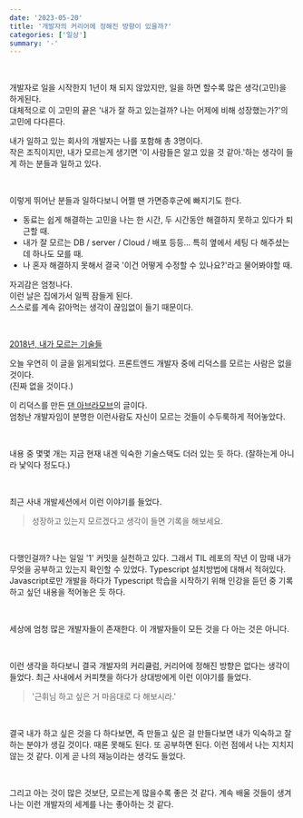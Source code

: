 ```yaml
---
date: '2023-05-20'
title: '개발자의 커리어에 정해진 방향이 있을까?'
categories: ['일상']
summary: '-'
---
```


<br>

개발자로 일을 시작한지 1년이 채 되지 않았지만, 일을 하면 할수록 많은 생각(고민)을 하게된다.  
대체적으로 이 고민의 끝은 '내가 잘 하고 있는걸까? 나는 어제에 비해 성장했는가?'의 고민에 다다른다.

내가 일하고 있는 회사의 개발자는 나를 포함해 총 3명이다.  
작은 조직이지만, 내가 모르는게 생기면 '이 사람들은 알고 있을 것 같아.'하는 생각이 들게 하는 분들과 일하고 있다.

<br>

이렇게 뛰어난 분들과 일하다보니 어쩔 땐 가면증후군에 빠지기도 한다.

- 동료는 쉽게 해결하는 고민을 나는 한 시간, 두 시간동안 해결하지 못하고 있다가 퇴근할 때.
- 내가 잘 모르는 DB / server / Cloud / 배포 등등... 특히 옆에서 세팅 다 해주셨는데 하나도 모를 때.
- 나 혼자 해결하지 못해서 결국 '이건 어떻게 수정할 수 있나요?'라고 물어봐야할 때.

자괴감은 엄청나다.  
이런 날은 집에가서 일찍 잠들게 된다.  
스스로를 계속 갉아먹는 생각이 끊임없이 들기 때문이다.

<br>

[2018년, 내가 모르는 기술들](https://overreacted.io/ko/things-i-dont-know-as-of-2018/)

오늘 우연히 이 글을 읽게되었다. 프론트엔드 개발자 중에 리덕스를 모르는 사람은 없을 것이다.  
(진짜 없을 것이다.)

이 리덕스를 만든 [댄 아브라모브](https://github.com/gaearon)의 글이다.  
 엄청난 개발자임이 분명한 이런사람도 자신이 모르는 것들이 수두룩하게 적어놓았다.

<br>

내용 중 몇몇 개는 지금 현재 내겐 익숙한 기술스택도 더러 있는 듯 하다. (잘하는게 아니라 낯익다 정도다.)

<br>

최근 사내 개발세션에서 이런 이야기를 들었다.

> 성장하고 있는지 모르겠다고 생각이 들면 기록을 해보세요.

<br>

다행인걸까? 나는 일일 '1' 커밋을 실천하고 있다. 그래서 TIL 레포의 작년 이 맘때 내가 무엇을 공부하고 있는지 확인할 수 있었다.
Typescript 설치방법에 대해서 적혀있다.  
Javascript로만 개발을 하다가 Typescript 학습을 시작하기 위해 인강을 듣던 중 기록하고 싶던 내용을 적어놓은 듯 하다.

<br>

세상에 엄청 많은 개발자들이 존재한다. 이 개발자들이 모든 것을 다 아는 것은 아니다.

<br>

이런 생각을 하다보니 결국 개발자의 커리큘럼, 커리어에 정해진 방향은 없다는 생각이 들었다.
최근 사내에서 커피챗을 하다가 상대방에게 이런 이야기를 들었다.

> '근휘님 하고 싶은 거 마음대로 다 해보시라.'

<br>

결국 내가 하고 싶은 것을 다 하다보면, 즉 만들고 싶은 걸 만들다보면 내가 익숙하고 잘하는 분야가 생길 것이다.
때론 못해도 된다. 또 공부하면 된다. 이런 점에서 나는 지치지않는 것 같다. 이게 곧 나의 재능이라는 생각도 들었다.

<br>

그리고 아는 것이 많은 것보단, 모르는게 많을수록 좋은 것 같다. 계속 배울 것들이 생겨나는 이런 개발자의 세계를 나는 좋아하는 것 같다.
